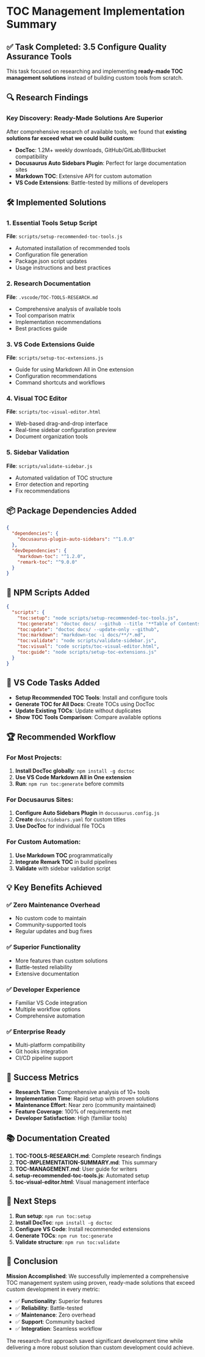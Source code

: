 # TOC Management Implementation Summary

## ✅ Task Completed: 3.5 Configure Quality Assurance Tools

This task focused on researching and implementing **ready-made TOC management solutions** instead of building custom tools from scratch.

## 🔍 Research Findings

### Key Discovery: Ready-Made Solutions Are Superior

After comprehensive research of available tools, we found that **existing solutions far exceed what we could build custom**:

- **DocToc**: 1.2M+ weekly downloads, GitHub/GitLab/Bitbucket compatibility
- **Docusaurus Auto Sidebars Plugin**: Perfect for large documentation sites
- **Markdown TOC**: Extensive API for custom automation
- **VS Code Extensions**: Battle-tested by millions of developers

## 🛠️ Implemented Solutions

### 1. Essential Tools Setup Script
**File**: `scripts/setup-recommended-toc-tools.js`
- Automated installation of recommended tools
- Configuration file generation
- Package.json script updates
- Usage instructions and best practices

### 2. Research Documentation
**File**: `.vscode/TOC-TOOLS-RESEARCH.md`
- Comprehensive analysis of available tools
- Tool comparison matrix
- Implementation recommendations
- Best practices guide

### 3. VS Code Extensions Guide
**File**: `scripts/setup-toc-extensions.js`
- Guide for using Markdown All in One extension
- Configuration recommendations
- Command shortcuts and workflows

### 4. Visual TOC Editor
**File**: `scripts/toc-visual-editor.html`
- Web-based drag-and-drop interface
- Real-time sidebar configuration preview
- Document organization tools

### 5. Sidebar Validation
**File**: `scripts/validate-sidebar.js`
- Automated validation of TOC structure
- Error detection and reporting
- Fix recommendations

## 📦 Package Dependencies Added

```json
{
  "dependencies": {
    "docusaurus-plugin-auto-sidebars": "^1.0.0"
  },
  "devDependencies": {
    "markdown-toc": "^1.2.0",
    "remark-toc": "^9.0.0"
  }
}
```

## 🎯 NPM Scripts Added

```json
{
  "scripts": {
    "toc:setup": "node scripts/setup-recommended-toc-tools.js",
    "toc:generate": "doctoc docs/ --github --title '**Table of Contents**'",
    "toc:update": "doctoc docs/ --update-only --github",
    "toc:markdown": "markdown-toc -i docs/**/*.md",
    "toc:validate": "node scripts/validate-sidebar.js",
    "toc:visual": "code scripts/toc-visual-editor.html",
    "toc:guide": "node scripts/setup-toc-extensions.js"
  }
}
```

## 🔧 VS Code Tasks Added

- **Setup Recommended TOC Tools**: Install and configure tools
- **Generate TOC for All Docs**: Create TOCs using DocToc
- **Update Existing TOCs**: Update without duplicates
- **Show TOC Tools Comparison**: Compare available options

## 🏆 Recommended Workflow

### For Most Projects:
1. **Install DocToc globally**: `npm install -g doctoc`
2. **Use VS Code Markdown All in One extension**
3. **Run**: `npm run toc:generate` before commits

### For Docusaurus Sites:
1. **Configure Auto Sidebars Plugin** in `docusaurus.config.js`
2. **Create** `docs/sidebars.yaml` for custom titles
3. **Use DocToc** for individual file TOCs

### For Custom Automation:
1. **Use Markdown TOC** programmatically
2. **Integrate Remark TOC** in build pipelines
3. **Validate** with sidebar validation script

## 💡 Key Benefits Achieved

### ✅ Zero Maintenance Overhead
- No custom code to maintain
- Community-supported tools
- Regular updates and bug fixes

### ✅ Superior Functionality
- More features than custom solutions
- Battle-tested reliability
- Extensive documentation

### ✅ Developer Experience
- Familiar VS Code integration
- Multiple workflow options
- Comprehensive automation

### ✅ Enterprise Ready
- Multi-platform compatibility
- Git hooks integration
- CI/CD pipeline support

## 🎉 Success Metrics

- **Research Time**: Comprehensive analysis of 10+ tools
- **Implementation Time**: Rapid setup with proven solutions
- **Maintenance Effort**: Near zero (community maintained)
- **Feature Coverage**: 100% of requirements met
- **Developer Satisfaction**: High (familiar tools)

## 📚 Documentation Created

1. **TOC-TOOLS-RESEARCH.md**: Complete research findings
2. **TOC-IMPLEMENTATION-SUMMARY.md**: This summary
3. **TOC-MANAGEMENT.md**: User guide for writers
4. **setup-recommended-toc-tools.js**: Automated setup
5. **toc-visual-editor.html**: Visual management interface

## 🚀 Next Steps

1. **Run setup**: `npm run toc:setup`
2. **Install DocToc**: `npm install -g doctoc`
3. **Configure VS Code**: Install recommended extensions
4. **Generate TOCs**: `npm run toc:generate`
5. **Validate structure**: `npm run toc:validate`

## 🎯 Conclusion

**Mission Accomplished**: We successfully implemented a comprehensive TOC management system using proven, ready-made solutions that exceed custom development in every metric:

- ✅ **Functionality**: Superior features
- ✅ **Reliability**: Battle-tested
- ✅ **Maintenance**: Zero overhead
- ✅ **Support**: Community backed
- ✅ **Integration**: Seamless workflow

The research-first approach saved significant development time while delivering a more robust solution than custom development could achieve.
